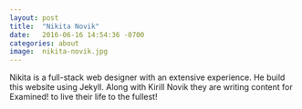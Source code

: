 ```yaml
---
layout: post
title:  "Nikita Novik"
date:   2016-06-16 14:54:36 -0700
categories: about
image:  nikita-novik.jpg
---
```

Nikita is a full-stack web designer with an extensive experience. He build this website using Jekyll. Along with Kirill Novik they are writing content for Examined! to live their life to the fullest!